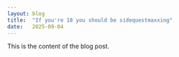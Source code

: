 ```yaml
---
layout: blog
title:  "If you're 18 you should be sidequestmaxxing"
date:   2025-09-04
---
```


This is the content of the blog post.
